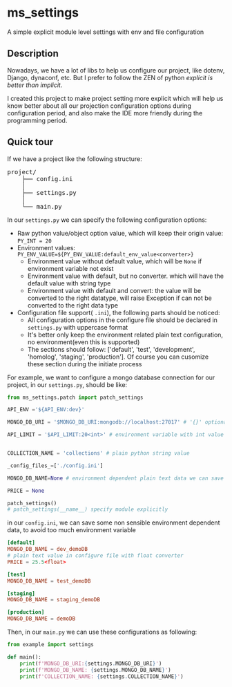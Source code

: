 # ms_settings
A simple explicit module level settings with env and file configuration

## Description
 Nowadays, we have a lot of libs to help us configure our project, like dotenv, Django, dynaconf, etc. 
 But I prefer to follow the ZEN of python *explicit is better than implicit*. 

 I created this project to make project setting more explicit which will help us know better about all
 our projection configuration options during configuration period, and also make the IDE more friendly
 during the programming period. 

## Quick tour

If we have a project like the following structure:

<pre>
project/
    ├── config.ini
    │
    ├── settings.py
    │
    └── main.py
</pre>

In our `settings.py` we can specify the following configuration options:

- Raw python value/object option value, which will keep their origin value: `PY_INT = 20`
- Environment values: `PY_ENV_VALUE=${PY_ENV_VALUE:default_env_value<converter>}`
    - Environment value without default value, which will be `None` if environment variable not exist
    - Environment value with default, but no converter. which will have the default value with string type
    - Environment value with default and convert: the value will be converted to the right datatype, will raise Exception if can not be converted to the right data type
- Configuration file support( `.ini`), the following parts should be noticed:
    - All configuration options in the configure file should be declared in `settings.py` with uppercase format
    - It's better only keep the environment related plain text configuration, no environment(even this is supported)
    - The sections should follow: ['default', 'test', 'development', 'homolog', 'staging', 'production']. Of course you can cusomize these section during the initiate process

 For example, we want to configure a mongo database connection for our project, in our `settings.py`, should be like:
 
 ```python
from ms_settings.patch import patch_settings

API_ENV ='${API_ENV:dev}'

MONGO_DB_URI = '$MONGO_DB_URI:mongodb://localhost:27017' # '{}' optional

API_LIMIT = '$API_LIMIT:20<int>' # environment variable with int value converter


COLLECTION_NAME = 'collections' # plain python string value

_config_files_=['./config.ini']

MONGO_DB_NAME=None # environment dependent plain text data we can save in config.ini(reduce environment variable count)  

PRICE = None 

patch_settings()
# patch_settings(__name__) specify module explicitly

```

in our `config.ini`, we can save some non sensible environment dependent data, to avoid too much environment variable
```toml
[default]
MONGO_DB_NAME = dev_demoDB
# plain text value in configure file with float converter
PRICE = 25.5<float> 

[test]
MONGO_DB_NAME = test_demoDB

[staging]
MONGO_DB_NAME = staging_demoDB

[production]
MONGO_DB_NAME = demoDB

```

Then, in our `main.py` we can use these configurations as following:

```python
from example import settings

def main():
    print(f'MONGO_DB_URI:{settings.MONGO_DB_URI}')
    print(f'MONGO_DB_NAME: {settings.MONGO_DB_NAME}')
    print(f'COLLECTION_NAME: {settings.COLLECTION_NAME}')


```




